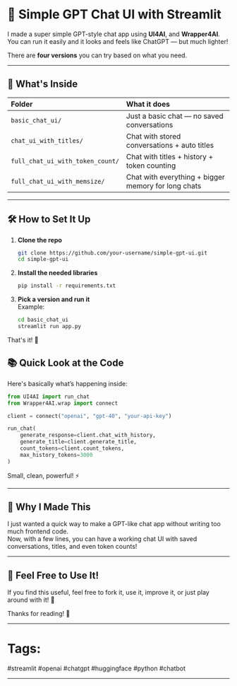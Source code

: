 
# 🧠 Simple GPT Chat UI with Streamlit

I made a super simple GPT-style chat app using **UI4AI**, and **Wrapper4AI**.  
You can run it easily and it looks and feels like ChatGPT — but much lighter!

There are **four versions** you can try based on what you need.

---

## 🚀 What's Inside

| Folder | What it does |
|:-------|:-------------|
| `basic_chat_ui/` | Just a basic chat — no saved conversations |
| `chat_ui_with_titles/` | Chat with stored conversations + auto titles |
| `full_chat_ui_with_token_count/` | Chat with titles + history + token counting |
| `full_chat_ui_with_memsize/` | Chat with everything + bigger memory for long chats |

---

## 🛠 How to Set It Up

1. **Clone the repo**  
   ```bash
   git clone https://github.com/your-username/simple-gpt-ui.git
   cd simple-gpt-ui
   ```

2. **Install the needed libraries**  
   ```bash
   pip install -r requirements.txt
   ```

3. **Pick a version and run it**  
   Example:
   ```bash
   cd basic_chat_ui
   streamlit run app.py
   ```

That's it! 🎯

## 📚 Quick Look at the Code

Here's basically what’s happening inside:

```python
from UI4AI import run_chat
from Wrapper4AI.wrap import connect

client = connect("openai", "gpt-40", "your-api-key")

run_chat(
    generate_response=client.chat_with_history,
    generate_title=client.generate_title,
    count_tokens=client.count_tokens,
    max_history_tokens=3000
)
```

Small, clean, powerful! ⚡

---

## 💬 Why I Made This

I just wanted a quick way to make a GPT-like chat app without writing too much frontend code.  
Now, with a few lines, you can have a working chat UI with saved conversations, titles, and even token counts!

---

## 🤝 Feel Free to Use It!

If you find this useful, feel free to fork it, use it, improve it, or just play around with it! 🚀

Thanks for reading! 🙌

---

# Tags:
#streamlit #openai #chatgpt #huggingface #python #chatbot

---
